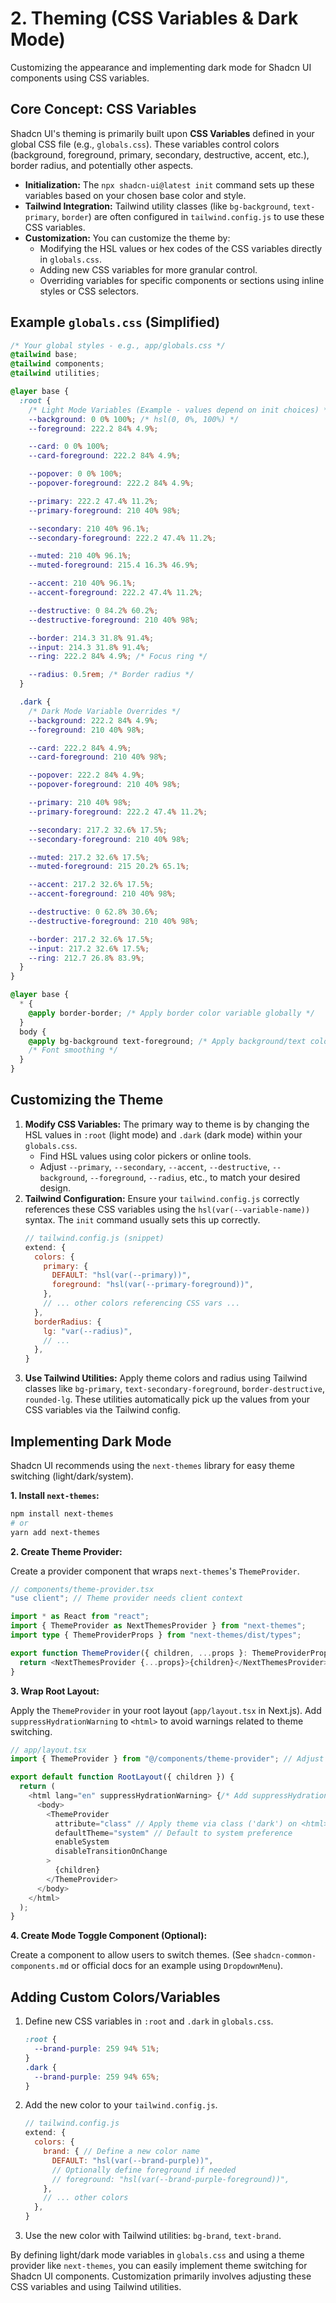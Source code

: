 # 2. Theming (CSS Variables & Dark Mode)

Customizing the appearance and implementing dark mode for Shadcn UI components using CSS variables.

## Core Concept: CSS Variables

Shadcn UI's theming is primarily built upon **CSS Variables** defined in your global CSS file (e.g., `globals.css`). These variables control colors (background, foreground, primary, secondary, destructive, accent, etc.), border radius, and potentially other aspects.

*   **Initialization:** The `npx shadcn-ui@latest init` command sets up these variables based on your chosen base color and style.
*   **Tailwind Integration:** Tailwind utility classes (like `bg-background`, `text-primary`, `border`) are often configured in `tailwind.config.js` to use these CSS variables.
*   **Customization:** You can customize the theme by:
    *   Modifying the HSL values or hex codes of the CSS variables directly in `globals.css`.
    *   Adding new CSS variables for more granular control.
    *   Overriding variables for specific components or sections using inline styles or CSS selectors.

## Example `globals.css` (Simplified)

```css
/* Your global styles - e.g., app/globals.css */
@tailwind base;
@tailwind components;
@tailwind utilities;

@layer base {
  :root {
    /* Light Mode Variables (Example - values depend on init choices) */
    --background: 0 0% 100%; /* hsl(0, 0%, 100%) */
    --foreground: 222.2 84% 4.9%;

    --card: 0 0% 100%;
    --card-foreground: 222.2 84% 4.9%;

    --popover: 0 0% 100%;
    --popover-foreground: 222.2 84% 4.9%;

    --primary: 222.2 47.4% 11.2%;
    --primary-foreground: 210 40% 98%;

    --secondary: 210 40% 96.1%;
    --secondary-foreground: 222.2 47.4% 11.2%;

    --muted: 210 40% 96.1%;
    --muted-foreground: 215.4 16.3% 46.9%;

    --accent: 210 40% 96.1%;
    --accent-foreground: 222.2 47.4% 11.2%;

    --destructive: 0 84.2% 60.2%;
    --destructive-foreground: 210 40% 98%;

    --border: 214.3 31.8% 91.4%;
    --input: 214.3 31.8% 91.4%;
    --ring: 222.2 84% 4.9%; /* Focus ring */

    --radius: 0.5rem; /* Border radius */
  }

  .dark {
    /* Dark Mode Variable Overrides */
    --background: 222.2 84% 4.9%;
    --foreground: 210 40% 98%;

    --card: 222.2 84% 4.9%;
    --card-foreground: 210 40% 98%;

    --popover: 222.2 84% 4.9%;
    --popover-foreground: 210 40% 98%;

    --primary: 210 40% 98%;
    --primary-foreground: 222.2 47.4% 11.2%;

    --secondary: 217.2 32.6% 17.5%;
    --secondary-foreground: 210 40% 98%;

    --muted: 217.2 32.6% 17.5%;
    --muted-foreground: 215 20.2% 65.1%;

    --accent: 217.2 32.6% 17.5%;
    --accent-foreground: 210 40% 98%;

    --destructive: 0 62.8% 30.6%;
    --destructive-foreground: 210 40% 98%;

    --border: 217.2 32.6% 17.5%;
    --input: 217.2 32.6% 17.5%;
    --ring: 212.7 26.8% 83.9%;
  }
}

@layer base {
  * {
    @apply border-border; /* Apply border color variable globally */
  }
  body {
    @apply bg-background text-foreground; /* Apply background/text color variables */
    /* Font smoothing */
  }
}
```

## Customizing the Theme

1.  **Modify CSS Variables:** The primary way to theme is by changing the HSL values in `:root` (light mode) and `.dark` (dark mode) within your `globals.css`.
    *   Find HSL values using color pickers or online tools.
    *   Adjust `--primary`, `--secondary`, `--accent`, `--destructive`, `--background`, `--foreground`, `--radius`, etc., to match your desired design.
2.  **Tailwind Configuration:** Ensure your `tailwind.config.js` correctly references these CSS variables using the `hsl(var(--variable-name))` syntax. The `init` command usually sets this up correctly.
    ```js
    // tailwind.config.js (snippet)
    extend: {
      colors: {
        primary: {
          DEFAULT: "hsl(var(--primary))",
          foreground: "hsl(var(--primary-foreground))",
        },
        // ... other colors referencing CSS vars ...
      },
      borderRadius: {
        lg: "var(--radius)",
        // ...
      },
    }
    ```
3.  **Use Tailwind Utilities:** Apply theme colors and radius using Tailwind classes like `bg-primary`, `text-secondary-foreground`, `border-destructive`, `rounded-lg`. These utilities automatically pick up the values from your CSS variables via the Tailwind config.

## Implementing Dark Mode

Shadcn UI recommends using the `next-themes` library for easy theme switching (light/dark/system).

**1. Install `next-themes`:**

```bash
npm install next-themes
# or
yarn add next-themes
```

**2. Create Theme Provider:**

Create a provider component that wraps `next-themes`'s `ThemeProvider`.

```typescript
// components/theme-provider.tsx
"use client"; // Theme provider needs client context

import * as React from "react";
import { ThemeProvider as NextThemesProvider } from "next-themes";
import type { ThemeProviderProps } from "next-themes/dist/types";

export function ThemeProvider({ children, ...props }: ThemeProviderProps) {
  return <NextThemesProvider {...props}>{children}</NextThemesProvider>;
}
```

**3. Wrap Root Layout:**

Apply the `ThemeProvider` in your root layout (`app/layout.tsx` in Next.js). Add `suppressHydrationWarning` to `<html>` to avoid warnings related to theme switching.

```typescript
// app/layout.tsx
import { ThemeProvider } from "@/components/theme-provider"; // Adjust import path

export default function RootLayout({ children }) {
  return (
    <html lang="en" suppressHydrationWarning> {/* Add suppressHydrationWarning */}
      <body>
        <ThemeProvider
          attribute="class" // Apply theme via class ('dark') on <html>
          defaultTheme="system" // Default to system preference
          enableSystem
          disableTransitionOnChange
        >
          {children}
        </ThemeProvider>
      </body>
    </html>
  );
}
```

**4. Create Mode Toggle Component (Optional):**

Create a component to allow users to switch themes. (See `shadcn-common-components.md` or official docs for an example using `DropdownMenu`).

## Adding Custom Colors/Variables

1.  Define new CSS variables in `:root` and `.dark` in `globals.css`.
    ```css
    :root {
      --brand-purple: 259 94% 51%;
    }
    .dark {
      --brand-purple: 259 94% 65%;
    }
    ```
2.  Add the new color to your `tailwind.config.js`.
    ```js
    // tailwind.config.js
    extend: {
      colors: {
        brand: { // Define a new color name
          DEFAULT: "hsl(var(--brand-purple))",
          // Optionally define foreground if needed
          // foreground: "hsl(var(--brand-purple-foreground))",
        },
        // ... other colors
      },
    }
    ```
3.  Use the new color with Tailwind utilities: `bg-brand`, `text-brand`.

By defining light/dark mode variables in `globals.css` and using a theme provider like `next-themes`, you can easily implement theme switching for Shadcn UI components. Customization primarily involves adjusting these CSS variables and using Tailwind utilities.